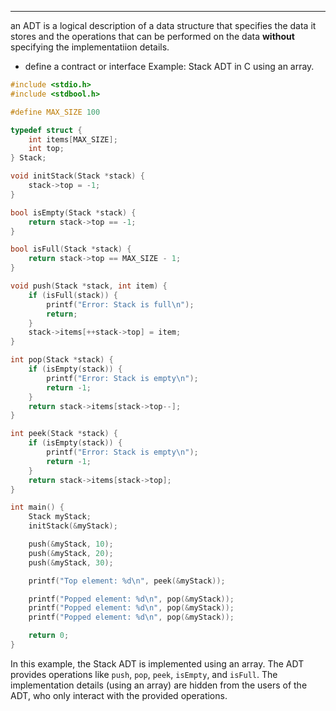 ___
an ADT is a logical description of a data structure that specifies the data it stores and the operations that can be performed on the data **without** specifying the implementatiion details. 
- define a contract or interface
Example: Stack ADT in C using an array.
```c
#include <stdio.h>
#include <stdbool.h>

#define MAX_SIZE 100

typedef struct {
    int items[MAX_SIZE];
    int top;
} Stack;

void initStack(Stack *stack) {
    stack->top = -1;
}

bool isEmpty(Stack *stack) {
    return stack->top == -1;
}

bool isFull(Stack *stack) {
    return stack->top == MAX_SIZE - 1;
}

void push(Stack *stack, int item) {
    if (isFull(stack)) {
        printf("Error: Stack is full\n");
        return;
    }
    stack->items[++stack->top] = item;
}

int pop(Stack *stack) {
    if (isEmpty(stack)) {
        printf("Error: Stack is empty\n");
        return -1;
    }
    return stack->items[stack->top--];
}

int peek(Stack *stack) {
    if (isEmpty(stack)) {
        printf("Error: Stack is empty\n");
        return -1;
    }
    return stack->items[stack->top];
}

int main() {
    Stack myStack;
    initStack(&myStack);

    push(&myStack, 10);
    push(&myStack, 20);
    push(&myStack, 30);

    printf("Top element: %d\n", peek(&myStack));

    printf("Popped element: %d\n", pop(&myStack));
    printf("Popped element: %d\n", pop(&myStack));
    printf("Popped element: %d\n", pop(&myStack));

    return 0;
}
```
In this example, the Stack ADT is implemented using an array. The ADT provides operations like `push`, `pop`, `peek`, `isEmpty`, and `isFull`. The implementation details (using an array) are hidden from the users of the ADT, who only interact with the provided operations.